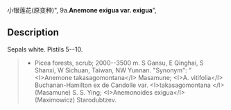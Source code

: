 小银莲花(原变种)",
9a.**Anemone exigua var. exigua**",

## Description
Sepals white. Pistils 5--10.

> * Picea forests, scrub; 2000--3500 m. S Gansu, E Qinghai, S Shanxi, W Sichuan, Taiwan, NW Yunnan.
  "Synonym": "&lt;I&gt;Anemone takasagomontana&lt;/I&gt; Masamune; &lt;I&gt;A. vitifolia&lt;/I&gt; Buchanan-Hamilton ex de Candolle var. &lt;I&gt;takasagomontana &lt;/I&gt; (Masamune) S. S. Ying; &lt;I&gt;Anemonoides exigua&lt;/I&gt; (Maximowicz) Starodubtzev.
